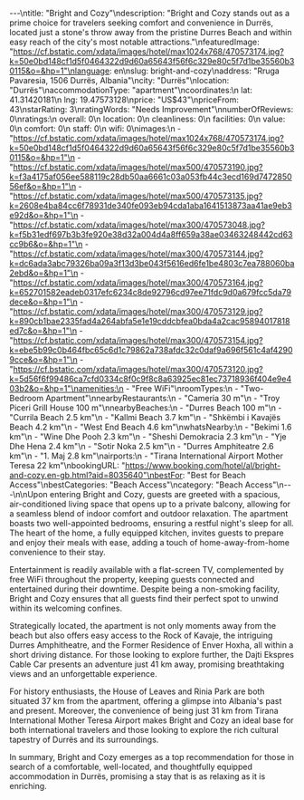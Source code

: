 ---\ntitle: "Bright and Cozy"\ndescription: "Bright and Cozy stands out as a prime choice for travelers seeking comfort and convenience in Durrës, located just a stone's throw away from the pristine Durres Beach and within easy reach of the city's most notable attractions."\nfeaturedImage: "https://cf.bstatic.com/xdata/images/hotel/max1024x768/470573174.jpg?k=50e0bd148cf1d5f0464322d9d60a65643f56f6c329e80c5f7d1be35560b30115&o=&hp=1"\nlanguage: en\nslug: bright-and-cozy\naddress: "Rruga Pavaresia, 1506 Durrës, Albania"\ncity: "Durrës"\nlocation: "Durrës"\naccommodationType: "apartment"\ncoordinates:\n  lat: 41.31420181\n  lng: 19.47573128\nprice: "US$43"\npriceFrom: 43\nstarRating: 3\nratingWords: "Needs Improvement"\nnumberOfReviews: 0\nratings:\n  overall: 0\n  location: 0\n  cleanliness: 0\n  facilities: 0\n  value: 0\n  comfort: 0\n  staff: 0\n  wifi: 0\nimages:\n  - "https://cf.bstatic.com/xdata/images/hotel/max1024x768/470573174.jpg?k=50e0bd148cf1d5f0464322d9d60a65643f56f6c329e80c5f7d1be35560b30115&o=&hp=1"\n  - "https://cf.bstatic.com/xdata/images/hotel/max500/470573190.jpg?k=f3a4175af056ee588119c28db50aa6661c03a053fb44c3ecd169d747285056ef&o=&hp=1"\n  - "https://cf.bstatic.com/xdata/images/hotel/max500/470573135.jpg?k=2608e4ba84cc6f78931de340fe093eb94cda1aba1641513873aa41ae9eb3e92d&o=&hp=1"\n  - "https://cf.bstatic.com/xdata/images/hotel/max300/470573048.jpg?k=f5b31edf697b3b3fe920e38d32a004d4a8ff659a38ae03463248442cd63cc9b6&o=&hp=1"\n  - "https://cf.bstatic.com/xdata/images/hotel/max300/470573144.jpg?k=dc6ada3abc79326ba09a3f13d3be043f5616ed6fe1be4803c7ea788060ba2ebd&o=&hp=1"\n  - "https://cf.bstatic.com/xdata/images/hotel/max300/470573164.jpg?k=652701582eadeb0317efc6234c8de92796cd97ee71fdc9d0a679fcc5da79dece&o=&hp=1"\n  - "https://cf.bstatic.com/xdata/images/hotel/max300/470573129.jpg?k=890cb1bae2335fad4a264abfa5e1e19cddcbfea0bda4a2cac95894017818ed7c&o=&hp=1"\n  - "https://cf.bstatic.com/xdata/images/hotel/max300/470573154.jpg?k=ebe5b99c0b464fbc65c6d1c79862a738afdc32c0daf9a696f561c4af42909cce&o=&hp=1"\n  - "https://cf.bstatic.com/xdata/images/hotel/max300/470573120.jpg?k=5d56f6f99486ca7cfd0334c8f0c9f8c8a63925ec81ec73718936f404e9e403b2&o=&hp=1"\namenities:\n  - "Free WiFi"\nroomTypes:\n  - "Two-Bedroom Apartment"\nnearbyRestaurants:\n  - "Cameria 30 m"\n  - "Troy Piceri Grill House 100 m"\nnearbyBeaches:\n  - "Durres Beach 100 m"\n  - "Currila Beach 2.5 km"\n  - "Kallmi Beach 3.7 km"\n  - "Shkëmbi i Kavajës Beach 4.2 km"\n  - "West End Beach 4.6 km"\nwhatsNearby:\n  - "Bekimi 1.6 km"\n  - "Wine Dhe Pooh 2.3 km"\n  - "Sheshi Demokracia 2.3 km"\n  - "Yje Dhe Hena 2.4 km"\n  - "Sotir Noka 2.5 km"\n  - "Durres Amphiteatre 2.6 km"\n  - "1. Maj 2.8 km"\nairports:\n  - "Tirana International Airport Mother Teresa 22 km"\nbookingURL: "https://www.booking.com/hotel/al/bright-and-cozy.en-gb.html?aid=8035640"\nbestFor: "Best for Beach Access"\nbestCategories: "Beach Access"\ncategory: "Beach Access"\n---\n\nUpon entering Bright and Cozy, guests are greeted with a spacious, air-conditioned living space that opens up to a private balcony, allowing for a seamless blend of indoor comfort and outdoor relaxation. The apartment boasts two well-appointed bedrooms, ensuring a restful night's sleep for all. The heart of the home, a fully equipped kitchen, invites guests to prepare and enjoy their meals with ease, adding a touch of home-away-from-home convenience to their stay.

Entertainment is readily available with a flat-screen TV, complemented by free WiFi throughout the property, keeping guests connected and entertained during their downtime. Despite being a non-smoking facility, Bright and Cozy ensures that all guests find their perfect spot to unwind within its welcoming confines.

Strategically located, the apartment is not only moments away from the beach but also offers easy access to the Rock of Kavaje, the intriguing Durres Amphitheatre, and the Former Residence of Enver Hoxha, all within a short driving distance. For those looking to explore further, the Dajti Ekspres Cable Car presents an adventure just 41 km away, promising breathtaking views and an unforgettable experience.

For history enthusiasts, the House of Leaves and Rinia Park are both situated 37 km from the apartment, offering a glimpse into Albania's past and present. Moreover, the convenience of being just 31 km from Tirana International Mother Teresa Airport makes Bright and Cozy an ideal base for both international travelers and those looking to explore the rich cultural tapestry of Durrës and its surroundings.

In summary, Bright and Cozy emerges as a top recommendation for those in search of a comfortable, well-located, and thoughtfully equipped accommodation in Durrës, promising a stay that is as relaxing as it is enriching.